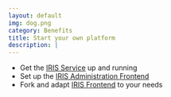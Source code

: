 ```yaml
---
layout: default
img: dog.png
category: Benefits
title: Start your own platform
description: |
---
```


- Get the [IRIS Service](https://github.com/iris-dni/iris-service) up and
  running
- Set up the [IRIS Administration
  Frontend](https://github.com/iris-dni/iris-admin)
- Fork and adapt [IRIS Frontend](https://github.com/iris-dni/iris-frontend) to
  your needs
